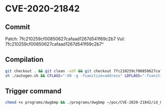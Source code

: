 # CVE-2020-21842

## Commit

Patch: 7fc210259cf00850627cafaad1267d541f69c2b7
Vul: 7fc210259cf00850627cafaad1267d541f69c2b7^

## Compilation

```sh
git checkout . && git clean -xdf && git checkout 7fc210259cf00850627cafaad1267d541f69c2b7^ && \
sh ./autogen.sh && CFLAGS="-O0 -g -fsanitize=address" LDFLAGS="-fsanitize=address" ./configure && make -j$(nproc)
```

## Trigger command

```sh
chmod +x programs/dwgbmp && ./programs/dwgbmp ~/poc/CVE-2020-21842/id_000006,sig_06,src_000009,op_flip1,pos_27665
```
